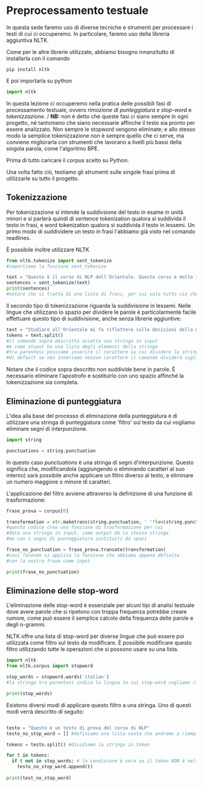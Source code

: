 # Preprocessamento testuale

In questa sede faremo uso di diverse tecniche e strumenti per processare i testi di cui ci occuperemo. In particolare, faremo uso della libreria aggiuntiva NLTK.

Come per le altre librerie utilizzate, abbiamo bisogno innanzitutto di installarla con il comando
```
pip install nltk
```
E poi importarla su python
```python
import nltk
```

In questa lezione ci occuperemo nella pratica delle possibili fasi di processamento testuale, ovvero *rimozione di punteggiatura e stop-word* e *tokenizzazione*. /
**NB:** non è detto che queste fasi ci siano sempre in ogni progetto, né tantomeno che siano necessarie affinche il testo sia pronto per essere analizzato. Non sempre le stopword vengono eliminate; e allo stesso modo la semplice tokenizzazione non è sempre quello che ci serve, ma conviene migliorarla con strumenti che lavorano a livelli più bassi della singola parola, come l'algoritmo BPE.

Prima di tutto caricare il corpus scelto su Python.

Una volta fatto ciò, testiamo gli strumenti sulle singole frasi prima di utilizzarle su tutto il progetto.

## Tokenizzazione

Per tokenizzazione si intende la suddivsione del testo in esame in unità minori e si parlerà quindi di sentence tokenization qualora si suddivida il testo in frasi, e word tokenization qualora si suddivida il testo in lessemi. Un primo modo di suddividere un testo in frasi l'abbiamo già visto nel comando readlines. 

È possibile inoltre utilizzare NLTK
```python
from nltk.tokenize import sent_tokenize
#importiamo la funzione sent_tokenize

text = "Questo è il corso di NLP dell'Orientale. Questo corso è molto interessante. Mi sto divertendo da morire."
sentences = sent_tokenize(text)
print(sentences)
#notare che si tratta di una lista di frasi, per cui vale tutto ciò che è stato detto sulle liste
```
Il secondo tipo di tokenizzazione riguarda la suddivisione in lessemi. Nelle lingue che utilizzano lo spazio per dividere le parole è particolarmente facile effettuare questo tipo di suddivisione, anche senza librerie aggiuntive:
```python
text = "Studiare all'Orientale mi fa riflettere sulle decisioni della mia vita"
tokens = text.split()
#il comando sopra descritto accetta una stringa in input
#e come otuput ha una lista degli elementi della stringa
#tra parentesi possiamo inserire il carattere su cui dividere la stringa
#di default se non inseriamo nessun carattere il comando dividerà sugli spazi
```
Notare che il codice sopra descritto non suddivide bene in parole. È necessario eliminare l'apostrofo e sostituirlo con uno spazio affinché la tokenizzazione sia completa.


## Eliminazione di punteggiatura 

L'idea alla base del processo di eliminazione della punteggiatura è di utilizzare una stringa di punteggiatura come 'filtro' sul testo da cui vogliamo eliminare segni di interpunzione.

```python
import string

punctuations = string.punctuation
```
In questo caso *punctuations* è una stringa di segni d'interpunzione. Questo significa che, modificandola (aggiungendo o eliminando caratteri al suo interno) sarà possibile anche applicare un filtro diverso al testo, e eliminare un numero maggiore o minore di caratteri.

L'applicazione del filtro avviene attraverso la definizione di una funzione di trasformazione:

```python
frase_prova = corpus[0]

transformation = str.maketrans(string.punctuation, ' '*len(string.punctuation))
#questo codice crea una funzione di trasformazione per cui
#data una stringa in input, come output dà la stessa stringa 
#ma con i segni di punteggiatura sostituiti da spazi

frase_no_punctuation = frase_prova.transate(transformation)
#così facendo si applica la funzione che abbiamo appena definito
#con la nostra frase come input

print(frase_no_punctuation)
```
## Eliminazione delle stop-word

L'eliminazione delle stop-word è essenziale per alcuni tipi di analisi testuale dove avere parole che si ripetono con troppa frequenza potrebbe creare rumore, come può essere il semplice calcolo della frequenza delle parole e degli n-grammi. 

NLTK offre una lista di stop-word per diverse lingue che può essere poi utilizzata come filtro sul testo da modificare. È possibile modificare questo filtro utilizzando tutte le operazioni che si possono usare su una lista.

```python
import nltk
from nltk.corpus import stopword

stop_words = stopword.words('italian')
#la stringa tra parentesi indica la lingua le cui stop-word vogliamo rimuovere

print(stop_words)
```
Esistono diversi modi di applicare questo filtro a una stringa. Uno di questi modi verrà descritto di seguito:
```python

testo = "Questo è un testo di prova del corso di NLP"
testo_no_stop_word = [] #definiamo una lista vuota che andremo a riempire con i token che non sono stop-word

tokens = testo.split() #dividiamo la stringa in token

for t in tokens:
  if t not in stop_words: # la condizione è vera se il token NON è nella lista di stop-word
    testo_no_stop_word.append(t)
    
print(test_no_stop_word)    
```




